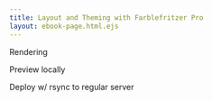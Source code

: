 ```yaml
---
title: Layout and Theming with Farblefritzer Pro
layout: ebook-page.html.ejs
---
```


Rendering

Preview locally

Deploy w/ rsync to regular server
